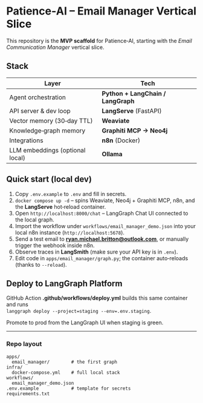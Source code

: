 # Patience‑AI – Email Manager Vertical Slice

This repository is the **MVP scaffold** for Patience‑AI, starting with the *Email Communication Manager* vertical slice.

## Stack
| Layer | Tech |
|-------|------|
| Agent orchestration | **Python + LangChain / LangGraph** |
| API server & dev loop | **LangServe** (FastAPI) |
| Vector memory (30‑day TTL) | **Weaviate** |
| Knowledge‑graph memory | **Graphiti MCP → Neo4j** |
| Integrations | **n8n** (Docker) |
| LLM embeddings (optional local) | **Ollama** |

## Quick start (local dev)

1.  Copy `.env.example` to `.env` and fill in secrets.  
2.  `docker compose up -d` – spins Weaviate, Neo4j + Graphiti MCP, n8n, and the **LangServe** hot‑reload container.  
3.  Open `http://localhost:8000/chat` – LangGraph Chat UI connected to the local graph.  
4.  Import the workflow under `workflows/email_manager_demo.json` into your local n8n instance (`http://localhost:5678`).  
5.  Send a test email to **ryan.michael.britton@outlook.com**, or manually trigger the webhook inside n8n.  
6.  Observe traces in **LangSmith** (make sure your API key is in `.env`).  
7.  Edit code in `apps/email_manager/graph.py`; the container auto‑reloads (thanks to `--reload`).  

## Deploy to LangGraph Platform

GitHub Action **.github/workflows/deploy.yml** builds this same container and runs  
`langgraph deploy --project=staging --env=.env.staging`.

Promote to prod from the LangGraph UI when staging is green.

---
### Repo layout

```
apps/
  email_manager/        # the first graph
infra/
  docker-compose.yml    # full local stack
workflows/
  email_manager_demo.json
.env.example            # template for secrets
requirements.txt
```
